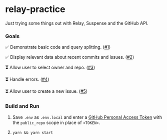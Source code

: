 # relay-practice

Just trying some things out with Relay, Suspense and the GitHub API.

### Goals
✅ Demonstrate basic code and query splitting.
([#1](https://github.com/uturnr/relay-practice/issues/1))

✅ Display relevant data about recent commits and issues.
([#2](https://github.com/uturnr/relay-practice/issues/2))

⏳ Allow user to select owner and repo.
([#3](https://github.com/uturnr/relay-practice/issues/3))

⏳ Handle errors.
([#4](https://github.com/uturnr/relay-practice/issues/4))

⏳ Allow user to create a new issue.
([#5](https://github.com/uturnr/relay-practice/issues/5))

### Build and Run

1. Save `.env` as `.env.local` and enter a [GitHub Personal Access Token](https://github.com/settings/tokens) with the `public_repo` scope in place of `<TOKEN>`.

2. `yarn && yarn start`
